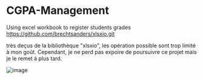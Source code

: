 # CGPA-Management
Using excel workbook to register students grades
https://github.com/brechtsanders/xlsxio.git

très deçus de la bibliothèque "xlsxio", les opération possible sont trop limité à mon goût. Cependant, je ne perd pas expoire de poursuivre ce projet mais je le remet à plus tard.

![image](https://github.com/mrTakam/CGPA-Management/assets/145099528/989577b5-5363-44d5-91fa-e5158d283e15)
